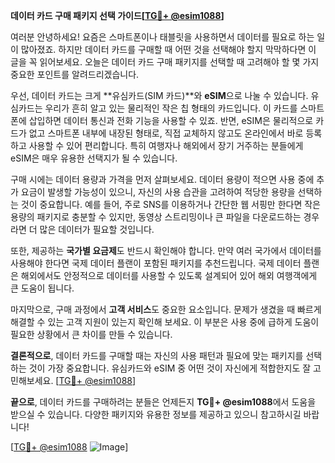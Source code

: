 **데이터 카드 구매 패키지 선택 가이드[[TG💪+ @esim1088](https://t.me/s/esim1088)]**

여러분 안녕하세요! 요즘은 스마트폰이나 태블릿을 사용하면서 데이터를 필요로 하는 일이 많아졌죠. 하지만 데이터 카드를 구매할 때 어떤 것을 선택해야 할지 막막하다면 이 글을 꼭 읽어보세요. 오늘은 데이터 카드 구매 패키지를 선택할 때 고려해야 할 몇 가지 중요한 포인트를 알려드리겠습니다.

우선, 데이터 카드는 크게 **유심카드(SIM 카드)**와 **eSIM**으로 나눌 수 있습니다. 유심카드는 우리가 흔히 알고 있는 물리적인 작은 칩 형태의 카드입니다. 이 카드를 스마트폰에 삽입하면 데이터 통신과 전화 기능을 사용할 수 있죠. 반면, eSIM은 물리적으로 카드가 없고 스마트폰 내부에 내장된 형태로, 직접 교체하지 않고도 온라인에서 바로 등록하고 사용할 수 있어 편리합니다. 특히 여행자나 해외에서 장기 거주하는 분들에게 eSIM은 매우 유용한 선택지가 될 수 있습니다.

구매 시에는 데이터 용량과 가격을 먼저 살펴보세요. 데이터 용량이 적으면 사용 중에 추가 요금이 발생할 가능성이 있으니, 자신의 사용 습관을 고려하여 적당한 용량을 선택하는 것이 중요합니다. 예를 들어, 주로 SNS를 이용하거나 간단한 웹 서핑만 한다면 작은 용량의 패키지로 충분할 수 있지만, 동영상 스트리밍이나 큰 파일을 다운로드하는 경우라면 더 많은 데이터가 필요할 것입니다.

또한, 제공하는 **국가별 요금제**도 반드시 확인해야 합니다. 만약 여러 국가에서 데이터를 사용해야 한다면 국제 데이터 플랜이 포함된 패키지를 추천드립니다. 국제 데이터 플랜은 해외에서도 안정적으로 데이터를 사용할 수 있도록 설계되어 있어 해외 여행객에게 큰 도움이 됩니다.

마지막으로, 구매 과정에서 **고객 서비스**도 중요한 요소입니다. 문제가 생겼을 때 빠르게 해결할 수 있는 고객 지원이 있는지 확인해 보세요. 이 부분은 사용 중에 급하게 도움이 필요한 상황에서 큰 차이를 만들 수 있습니다.

**결론적으로**, 데이터 카드를 구매할 때는 자신의 사용 패턴과 필요에 맞는 패키지를 선택하는 것이 가장 중요합니다. 유심카드와 eSIM 중 어떤 것이 자신에게 적합한지도 잘 고민해보세요. [[TG💪+ @esim1088](https://t.me/s/esim1088)]

**끝으로**, 데이터 카드를 구매하려는 분들은 언제든지 **TG💪+ @esim1088**에서 도움을 받으실 수 있습니다. 다양한 패키지와 유용한 정보를 제공하고 있으니 참고하시길 바랍니다! 

[[TG💪+ @esim1088](https://t.me/s/esim1088) ![Image](https://i.postimg.cc/Y0z9fWf4/image.png)]